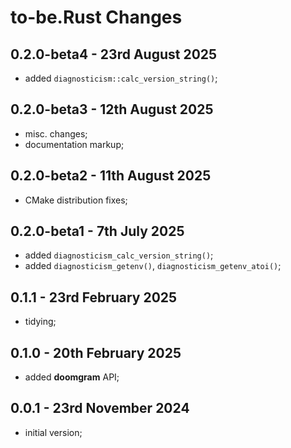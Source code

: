 # **to-be.Rust** Changes


## 0.2.0-beta4 - 23rd August 2025

* added `diagnosticism::calc_version_string()`;


## 0.2.0-beta3 - 12th August 2025

* misc. changes;
* documentation markup;


## 0.2.0-beta2 - 11th August 2025

* CMake distribution fixes;


## 0.2.0-beta1 - 7th July 2025

* added `diagnosticism_calc_version_string()`;
* added `diagnosticism_getenv()`, `diagnosticism_getenv_atoi()`;


## 0.1.1 - 23rd February 2025

* tidying;


## 0.1.0 - 20th February 2025

* added **doomgram** API;


## 0.0.1 - 23rd November 2024

* initial version;


<!-- ########################### end of file ########################### -->

